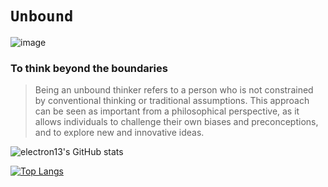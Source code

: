 # ```Unbound ``` 
![image](https://user-images.githubusercontent.com/106238433/224565533-56e85505-fad8-4b13-98f7-a8abc2e326d0.png)

### To think beyond the boundaries

> Being an unbound thinker refers to a person who is not constrained by conventional thinking or traditional assumptions. This approach can be seen as important from a philosophical perspective, as it allows individuals to challenge their own biases and preconceptions, and to explore new and innovative ideas.

![electron13's GitHub stats](https://github-readme-stats.vercel.app/api?username=electron13&theme=chartreuse-dark&show_icons=true)



[![Top Langs](https://github-readme-stats.vercel.app/api/top-langs/?username=electron13&layout=compact&theme=chartreuse-dark)](https://github.com/anuraghazra/github-readme-stats)


